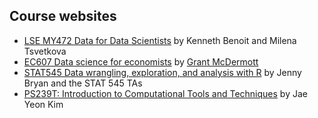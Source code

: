 
## Course websites 
- [LSE MY472 Data for Data Scientists](https://lse-my472.github.io/#1-introduction-to-data) by Kenneth Benoit and Milena Tsvetkova
- [EC607 Data science for economists](https://github.com/uo-ec607/lectures#data-science-for-economists) by [Grant McDermott](https://grantmcdermott.com/) 
- [STAT545 Data wrangling, exploration, and analysis with R](https://stat545.com/) by Jenny Bryan and the STAT 545 TAs
- [PS239T: Introduction to Computational Tools and Techniques](https://github.com/jaeyk/PS239T) by Jae Yeon Kim

